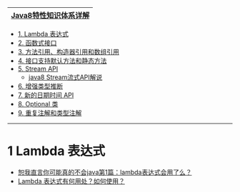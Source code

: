 
[Java8特性知识体系详解](https://www.pdai.tech/md/java/java8/java8.html)|
---|

* [1. Lambda 表达式](#1-Lambda-表达式)
* [2. 函数式接口](#2-函数式接口)
* [3. 方法引用、构造器引用和数组引用](#3-方法引用-构造器引用和数组引用)
* [4. 接口支持默认方法和静态方法](#4-接口支持默认方法和静态方法)
* [5. Stream API](https://www.toutiao.com/a6827086609469407757/?log_from=14a43015fe4a7_1630181597825)
  * [java8 Stream流式API解说](https://www.jianshu.com/p/226bf8ed0ced) 
* [6. 增强类型推断](#6-增强类型推断)
* [7. 新的日期时间 API](#7-新的日期时间API)
* [8. Optional 类](#8-Optional-类)
* [9. 重复注解和类型注解](#9-重复注解和类型注解)

---




# 1 Lambda 表达式

* [恕我直言你可能真的不会java第1篇：lambda表达式会用了么？](http://www.zimug.com/java/%e6%81%95%e6%88%91%e7%9b%b4%e8%a8%80%e4%bd%a0%e5%8f%af%e8%83%bd%e7%9c%9f%e7%9a%84%e4%b8%8d%e4%bc%9ajava%e7%ac%ac1%e7%af%87%ef%bc%9alambda%e8%a1%a8%e8%be%be%e5%bc%8f%e4%bc%9a%e7%94%a8%e4%ba%86%e4%b9%88/.html)
* [Lambda 表达式有何用处？如何使用？](https://www.zhihu.com/question/20125256)

